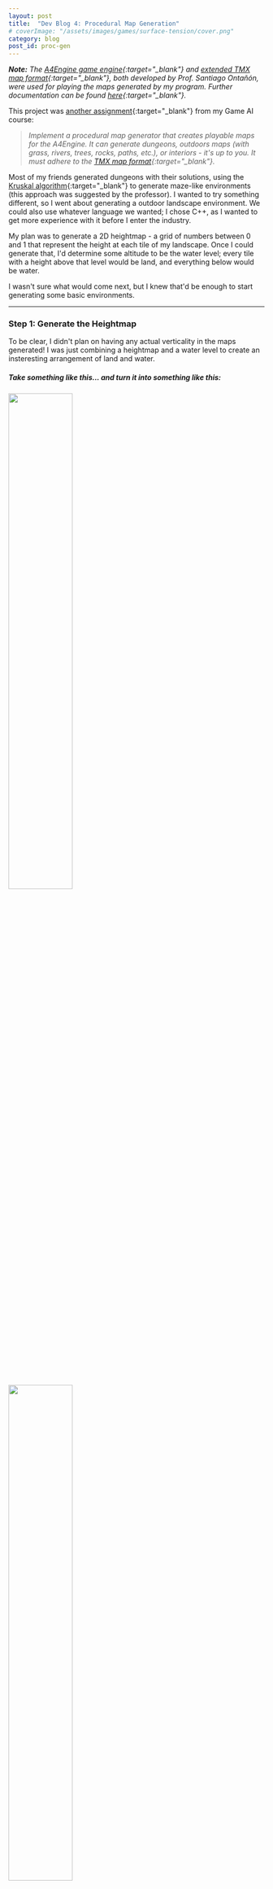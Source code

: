 ```yaml
---
layout: post
title:  "Dev Blog 4: Procedural Map Generation"
# coverImage: "/assets/images/games/surface-tension/cover.png"
category: blog
post_id: proc-gen
---
```


***Note:** The [A4Engine game engine](https://www.cs.drexel.edu/~santi/teaching/2017/CS387/PCG/){:target="_blank"} and [extended TMX map format](https://www.cs.drexel.edu/~santi/teaching/2017/CS387/PCG/A4Reference2.3.html){:target="_blank"}, both developed by Prof. Santiago Ontañón, were used for playing the maps generated by my program. Further documentation can be found [here](https://www.cs.drexel.edu/~santi/teaching/2017/CS387/PCG/A4Reference2.3.html){:target="_blank"}.*

This project was [another assignment](https://www.cs.drexel.edu/~santi/teaching/2017/CS387/PCG/projectA4PCGv2.3.html){:target="_blank"} from my Game AI course: 

> *Implement a procedural map generator that creates playable maps for the A4Engine.*
> *It can generate dungeons, outdoors maps (with grass, rivers, trees, rocks, paths, etc.), or interiors - it's up to you.*
> *It must adhere to the [TMX map format](http://doc.mapeditor.org/en/stable/reference/tmx-map-format/){:target="_blank"}.*

Most of my friends generated dungeons with their solutions, using the [Kruskal algorithm](https://www.geeksforgeeks.org/kruskals-minimum-spanning-tree-algorithm-greedy-algo-2/){:target="_blank"} to generate maze-like environments (this approach was suggested by the professor). I wanted to try something different, so I went about generating a outdoor landscape environment. We could also use whatever language we wanted; I chose C++, as I wanted to get more experience with it before I enter the industry.

My plan was to generate a 2D heightmap - a grid of numbers between 0 and 1 that represent the height at each tile of my landscape. Once I could generate that, I'd determine some altitude to be the water level; every tile with a height above that level would be land, and everything below would be water. 

I wasn't sure what would come next, but I knew that'd be enough to start generating some basic environments.

----
### Step 1: Generate the Heightmap

To be clear, I didn't plan on having any actual verticality in the maps generated! I was just combining a heightmap and a water level to create an insteresting arrangement of land and water.

##### Take something like this... and turn it into something like this:
<div class="row">
    <img src="/assets/images/blog/proc-gen/heightmap_3d_reference.png" class="blog text-center" width="50%" height="auto">
    <img src="/assets/images/blog/proc-gen/heightmap_2d_reference.png" class="blog text-center" width="50%" height="auto">
    <p><i>
    Note: my maps are generated at a much lower resolution - think Final Fantasy or Pokemon
    </i></p>
</div>


I used the [diamond-square algorithm](https://en.wikipedia.org/wiki/Diamond-square_algorithm){:target="_blank"} to generate the heightmaps. It starts with intial height values in the corners and iteratively performs "Diamond" and "Square" averaging operations, gradually calculating the height value for each position in the grid. Every Diamond and Square operation applies a bit of "noise" so we don't get boring, perfectly-smooth maps.

<img src="/assets/images/blog/proc-gen/diamond_square.png" class="blog text-center" width="100%" height="auto">

This limited me to square-shaped maps, but I didn't have a problem with that.

----
#### Explained for normal humans

If none of that made sense to you, don't worry! It's a tough algorithm to grasp at first, and it took me a while to fully get it too. I'll explain it with an analogy:

Imagine you're making a blanket fort. Cozy!

<div class="row">
    <img src="/assets/images/blog/proc-gen/fort/fort-1.jpg" class="blog text-center" width="50%" height="auto">
    <img src="/assets/images/blog/proc-gen/fort/fort-2.jpg" class="blog text-center" width="50%" height="auto">
    <p><i>
    I wasn't happy with the image search results, so I made my own!
    </i></p>
</div>

You have 4 chairs, one to place in each corner of the fort so the blanket forms a nice roof over you. Once you throw the blanket over, you don't have a lot of control over how much the blanket droops down near the center, but you can raise/lower the chairs to indirectly change the shape of the blanket. Maybe you want one end of the fort to be taller than the other, so you put some books under the 2 chairs holding up that end. 

The analogy is this: we set up the chairs in the corners, and throwing the blanket over top is what the Diamond Square algorithm does. The shape of the blanket (i.e. our landscape) is represented by the heightmap we get out of it.

----

Anyway, back to the technical stuff.

So before running the algorithm, I'd start with a heightmap with preset corner values:

```
0.22    0.00    0.00    0.00    0.00    0.00    0.00    0.00    0.09

0.00    0.00    0.00    0.00    0.00    0.00    0.00    0.00    0.00

0.00    0.00    0.00    0.00    0.00    0.00    0.00    0.00    0.00

0.00    0.00    0.00    0.00    0.00    0.00    0.00    0.00    0.00

0.00    0.00    0.00    0.00    0.00    0.00    0.00    0.00    0.00

0.00    0.00    0.00    0.00    0.00    0.00    0.00    0.00    0.00

0.00    0.00    0.00    0.00    0.00    0.00    0.00    0.00    0.00

0.00    0.00    0.00    0.00    0.00    0.00    0.00    0.00    0.00

0.32    0.00    0.00    0.00    0.00    0.00    0.00    0.00    0.60
```

And the diamond-square algorithm populates the rest of the map:

```
0.22    0.24    0.24    0.24    0.22    0.21    0.19    0.16    0.09

0.25    0.26    0.22    0.24    0.21    0.23    0.18    0.20    0.18

0.28    0.23    0.13    0.17    0.12    0.16    0.11    0.21    0.24

0.29    0.25    0.16    0.17    0.14    0.17    0.17    0.26    0.29

0.32    0.24    0.11    0.14    0.09    0.15    0.11    0.27    0.36

0.31    0.27    0.18    0.21    0.16    0.24    0.21    0.34    0.40

0.32    0.25    0.12    0.18    0.11    0.20    0.15    0.36    0.48

0.31    0.28    0.26    0.26    0.28    0.30    0.35    0.43    0.51

0.32    0.33    0.36    0.36    0.43    0.42    0.49    0.51    0.60
```

This was nice because I could control the types of maps being generated by specifying certain corner values. For example, if I want a valley running from the top-right to the bottom-left of the map, I'd set low values in those corners, and high values in the top-left/bottom-right corners.

----
### Step 2: Calculate the Water Level

My first inclination here was to set a fixed water level to be used on all maps generated. I figured that, if I was generating random height values between 0 and 1, I could set a fixed water level and it'd result in roughly a proportional ratio of water to land (ex. water level of .15 = 15% of tiles are water). So I plugged in a water level of .15:

<img src="/assets/images/blog/proc-gen/water-level/fixed/15-percent-1.png" class="blog text-center" width="400px" height="auto">

Hmm, that's much more water than I expected, but maybe that was an unlucky seed. Let's try a few more maps.

<div class="row">
    <img src="/assets/images/blog/proc-gen/water-level/fixed/15-percent-2.png" class="blog text-center" width="400px" height="auto">
    <img src="/assets/images/blog/proc-gen/water-level/fixed/15-percent-3.png" class="blog text-center" width="400px" height="auto">
</div>

Maybe I should try a lower water level? I'll plug in .05 and see what we get:

<div class="row">
    <img src="/assets/images/blog/proc-gen/water-level/fixed/5-percent-1.png" class="blog text-center" width="400px" height="auto">
    <img src="/assets/images/blog/proc-gen/water-level/fixed/5-percent-2.png" class="blog text-center" width="400px" height="auto">
</div>

We're not getting very consistent results here, and procedural generation is only useful when you can effectively control the content being generated. This step ended up being a bit more involved than I'd anticipated.

I ended up determining a water level for the heightmap generated by calculating the average altitude and multiplying it by some `WATER_RATIO` value between 0 and 1. Let's see what we get with a water ratio of 0.55:

<div class="row">
    <img src="/assets/images/blog/proc-gen/water-level/calculated/calculated-1.png" class="blog text-center" width="350px" height="auto">
    <img src="/assets/images/blog/proc-gen/water-level/calculated/calculated-2.png" class="blog text-center" width="350px" height="auto">
    <img src="/assets/images/blog/proc-gen/water-level/calculated/calculated-3.png" class="blog text-center" width="350px" height="auto">
</div>

That's much better! But there's still a lot left to improve here.

----
### Step 3: Clean-up Pass

From here on out, I'm going to pick one map seed to use in my screenshots. This should give a better idea of the gradual improvements.

You've probably noticed all those single-tile patches of land/water on the maps generated. This is what happens when you apply a cut-off water level to the jagged landscapes we're generating. Now that I'm done generating the landscape, the rest of our work is going to be clean-up and decoration, so I created a `TerrainPass` class to handle those changes.

I decided to iterate over all tiles (inefficient, but performance isn't a priority), and remove any that have no adjacent tiles of the same type.

```c++
// Clean up any land/water patches around map
terrainPass.CleanUpPatches(terrainLayer, LAND_TILE, WATER_TILE);
terrainPass.CleanUpPatches(terrainLayer, WATER_TILE, LAND_TILE);

void TerrainPass::CleanUpPatches(TileMap* tilemap, int find_tile, int replace_tile)
{
	// Iterate over each tile
	for (int y = 0; y < tilemap->size; y++) {
		for (int x = 0; x < tilemap->size; x++) {
			int tile = tilemap->GetTileAt(x, y);

			// Skip if tile isn't specified type
			if (tile != find_tile)
				continue;

			// If tile has less than 2 neighbors of same type, replace with replace_tile
			if (CountNeighborsOfType(x, y, tilemap, find_tile) < 1) {
				tilemap->SetTileAt(x, y, replace_tile);
			}
		}
	}
}
```

 Here's a visualization of each stage of the cleanup process: before cleanup, cleanup land patches, and cleanup water patches:

<div class="row">
    <img src="/assets/images/blog/proc-gen/cleanup-patches/v1/before-cleanup.png" class="blog text-center" width="350px" height="auto">
    <img src="/assets/images/blog/proc-gen/cleanup-patches/v1/cleanup-land-patches.png" class="blog text-center" width="350px" height="auto">
    <img src="/assets/images/blog/proc-gen/cleanup-patches/v1/cleanup-water-patches.png" class="blog text-center" width="350px" height="auto">
</div>

Hmm... it's a bit better, but we still have those narrow strips jutting in/out of the coast. Let's change it to replace tiles with less than 2 neighbors of the same type, rather than just 1:

<div class="row">
    <img src="/assets/images/blog/proc-gen/cleanup-patches/v2/before-cleanup.png" class="blog text-center" width="350px" height="auto">
    <img src="/assets/images/blog/proc-gen/cleanup-patches/v2/cleanup-land-patches.png" class="blog text-center" width="350px" height="auto">
    <img src="/assets/images/blog/proc-gen/cleanup-patches/v2/cleanup-water-patches.png" class="blog text-center" width="350px" height="auto">
</div>

That looks a lot nicer!

----
### Step 4: Decoration Pass

We're getting a good arrangement of land and water, but it's looking a bit boring. 

It might look better with some sand along the coast. I'll find all land tiles touching water and change them to sand:

```c++
void TerrainPass::AddSand(TileMap* tilemap)
{
	// Iterate over each row
	for (int y = 0; y < tilemap->size; y++) {
		for (int x = 0; x < tilemap->size; x++) {
			int tile = tilemap->GetTileAt(x, y);

			// Skip if tile isn't specified type
			if (tile != LAND_TILE)
				continue;

			// If land tile is bordering water, change it to sand
			if (HasNeighborsOfType(x, y, tilemap, WATER_TILE)) {
				tilemap->SetTileAt(x, y, SAND_TILE);
			}
		}
	}
}
```

<img src="/assets/images/blog/proc-gen/decoration-pass/sand-pass.png" class="blog text-center" width="400px" height="auto">

How about some trees? I could just iterate over the land tiles again, randomly changing them to trees. But I can't go about it quite like that - the trees have to appear **on top** of the land tile, rather than replacing it entirely. I'll have to create a separate tile layer to render on top of this one, and the TMX map format supports just that. So I created a separate Object tile layer, randomly adding trees on top of land tiles (with probability according to some `TREE_RATIO`):

```c++
void TerrainPass::PopulateTrees(TileMap* terrainLayer, TileMap* objectLayer, float treeRatio)
{
	// Iterate over each tile in terrain layer
	for (int y = 0; y < terrainLayer->size; y++) {
		for (int x = 0; x < terrainLayer->size; x++) {
			int tile = terrainLayer->GetTileAt(x, y);

			// Skip if tile isn't specified type
			if (tile != LAND_TILE)
				continue;

			// Randomly place trees on objectLayer based on treeRatio chance
			float chance = rand01();
			if (chance < treeRatio) {
				objectLayer->SetTileAt(x, y, TREE_TILE);
			}
		}
	}
}
```

Let's see how it looks:

<img src="/assets/images/blog/proc-gen/decoration-pass/tree-pass-1.png" class="blog text-center" width="400px" height="auto">

Looking better! But I don't really like the clumped distribution of trees. Maybe we should avoid placing trees next to each other.

<img src="/assets/images/blog/proc-gen/decoration-pass/tree-pass-2.png" class="blog text-center" width="400px" height="auto">

I would have gone further, but at this point I was running dangerously close to the midnight submission deadline, so I submitted it and called it finished.

This was my favorite project to work on in my Game AI course. It was my first experience with procedural generation, and I know I've only scratched the surface of what's possible. At the time of writing I am quarantined at home due to the coronavirus, so I have a lot of free time. I'll likely return to this project in a future dev blog!

----

You can view the code at the [repository found here](https://github.com/dmg9626/proc_gen){:target="_blank"}.
